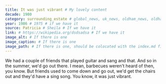 ```yaml
---
title: It was just vibrant # My lovely content
decade: 1980
category: surrounding_estate # global_news, uk_news, oldham_news, oldham_history, towers, surrounding_estate # Always exactly one category
year: 1986 # 1975 # if we have it
source: Patricia # Sheila # If we have it
link: # https://wikipedia.org/dsdsadsa # If we have it
image_alt: # If there is one
image_caption: # If there is one
image_path: # If there is one, should be colocated with the index.md file in the folder
---
```


We had a couple of friends that played guitar and sang and that. And so in the summer, we'd go out there. I mean, barbecues weren't heard of then, you know. But friends used to come down and go out, we'd get the chairs out and they'd have a sing song. You know, it was just vibrant.
